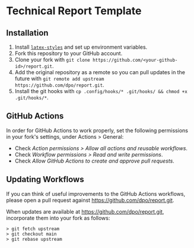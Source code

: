# Technical Report Template

## Installation

1. Install [`latex-styles`](https://github.com/dpo/latex-styles) and set up environment variables.
2. Fork this repository to your GitHub account. 
3. Clone your fork with `git clone https://github.com/<your-github-id>/report.git`.
4. Add the original repository as a remote so you can pull updates in the future with `git remote add upstream https://github.com/dpo/report.git`.
5. Install the git hooks with `cp .config/hooks/* .git/hooks/ && chmod +x .git/hooks/*`.

## GitHub Actions

In order for GitHub Actions to work properly, set the following permissions in your fork's settings, under Actions > General:

* Check *Action permissions > Allow all actions and reusable workflows*.
* Check *Workflow permissions > Read and write permissions*.
* Check *Allow GitHub Actions to create and approve pull requests*.

## Updating Workflows

If you can think of useful improvements to the GitHub Actions workflows, please open a pull request against https://github.com/dpo/report.git.

When updates are available at https://github.com/dpo/report.git, incorporate them into your fork as follows:

```shell
> git fetch upstream
> git checkout main
> git rebase upstream
```

